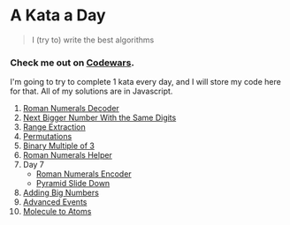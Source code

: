 # A Kata a Day

> I (try to) write the best algorithms

### Check me out on [Codewars](https://www.codewars.com/users/ggriffin13/badges/large).  

I'm going to try to complete 1 kata every day, and I will store my code here for that. All of my solutions are in Javascript.

1. [Roman Numerals Decoder](/1_Roman_Numerals_Decoder.js)
1. [Next Bigger Number With the Same Digits](/2_Next_Bigger_Number_With_The_Same_Digits.js)
1. [Range Extraction](/3_Range_Extraction.js)
1. [Permutations](/4_Permutations.js)
1. [Binary Multiple of 3](/5_Binary_Multiple_of_3.js)
1. [Roman Numerals Helper](/6_Roman_Numerals_Helper.js)
1. Day 7
   - [Roman Numerals Encoder](/7-1_Roman_Numerals_Encoder.js)
   - [Pyramid Slide Down](/7-2_Pyramid_Slide_Down.js)
1. [Adding Big Numbers](/8_Adding_Big_Numbers.js)
1. [Advanced Events](/9_Advanced_Events.js)
1. [Molecule to Atoms](/10_Molecule_To_Atoms.js)
